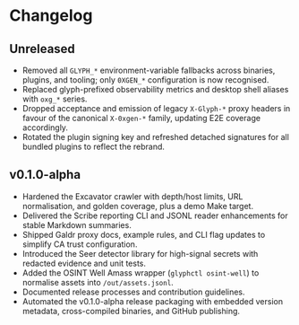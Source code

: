 # Changelog

## Unreleased

- Removed all `GLYPH_*` environment-variable fallbacks across binaries, plugins, and tooling; only `0XGEN_*` configuration is now recognised.
- Replaced glyph-prefixed observability metrics and desktop shell aliases with `oxg_*` series.
- Dropped acceptance and emission of legacy `X-Glyph-*` proxy headers in favour of the canonical `X-0xgen-*` family, updating E2E coverage accordingly.
- Rotated the plugin signing key and refreshed detached signatures for all bundled plugins to reflect the rebrand.

## v0.1.0-alpha

- Hardened the Excavator crawler with depth/host limits, URL normalisation, and golden coverage, plus a demo Make target.
- Delivered the Scribe reporting CLI and JSONL reader enhancements for stable Markdown summaries.
- Shipped Galdr proxy docs, example rules, and CLI flag updates to simplify CA trust configuration.
- Introduced the Seer detector library for high-signal secrets with redacted evidence and unit tests.
- Added the OSINT Well Amass wrapper (`glyphctl osint-well`) to normalise assets into `/out/assets.jsonl`.
- Documented release processes and contribution guidelines.
- Automated the v0.1.0-alpha release packaging with embedded version metadata, cross-compiled binaries, and GitHub publishing.
